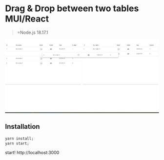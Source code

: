 # Drag & Drop between two tables MUI/React

>=Node.js 18.17.1

![Preview Screen](preview.jpg)

## Installation
 
    yarn install;
    yarn start;

start! http://localhost:3000
 